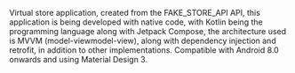 Virtual store application, created from the FAKE_STORE_API API, this application is being developed with native code, with Kotlin being the programming language along with Jetpack Compose, the architecture used is MVVM (model-viewmodel-view), along with dependency injection and retrofit, in addition to other implementations. Compatible with Android 8.0 onwards and using Material Design 3.

